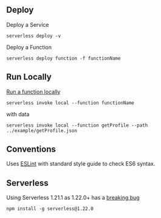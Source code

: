 ## Deploy

Deploy a Service
```
serverless deploy -v
```

Deploy a Function
```
serverless deploy function -f functionName
```

## Run Locally

[Run a function locally](https://serverless.com/framework/docs/providers/aws/cli-reference/invoke-local/#)
```
serverless invoke local --function functionName
```
with data
```
serverless invoke local --function getProfile --path ../example/getProfile.json
```

## Conventions
Uses [ESLint](https://eslint.org) with standard style guide to check ES6 syntax.


## Serverless
Using Serverless 1.21.1 as 1.22.0+ has a [breaking bug](https://github.com/serverless/serverless/issues/4329)
```
npm install -g serverless@1.22.0
```